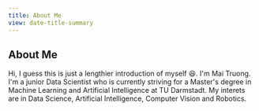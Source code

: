 ```yaml
---
title: About Me
view: date-title-summary
---
```


## About Me

Hi, I guess this is just a lengthier introduction of myself 😆.
I'm Mai Truong. I'm a junior Data Scientist who is currently striving for a Master's degree in Machine Learning and Artificial Intelligence at TU Darmstadt.
My interets are in Data Science, Artificial Intelligence, Computer Vision and Robotics.